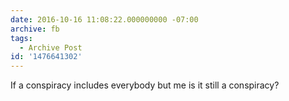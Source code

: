 ```yaml
---
date: 2016-10-16 11:08:22.000000000 -07:00
archive: fb
tags: 
  - Archive Post
id: '1476641302'
---
```


If a conspiracy includes everybody but me is it still a conspiracy?
